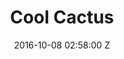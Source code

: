 ---
title: Cool Cactus
date: 2016-10-08 02:58:00 Z
image: /uploads/big.png
year: SUMMER 2016
tag: Website Design & Development
description: Lorem ipsum dolor sit amet, consectetur adipisicing elit. Voluptatem incidunt dolore mollitia cum quas voluptates unde vel saepe accusantium quod amet eveniet dolorem natus earum, architecto deserunt esse nisi libero!
link: http://coolcactus.com.au/
link-title: Cool Cactus
---